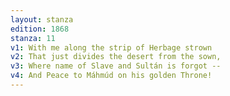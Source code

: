 ```yaml
---
layout: stanza
edition: 1868
stanza: 11
v1: With me along the strip of Herbage strown
v2: That just divides the desert from the sown,
v3: Where name of Slave and Sultán is forgot --
v4: And Peace to Máhmúd on his golden Throne!
---
```

